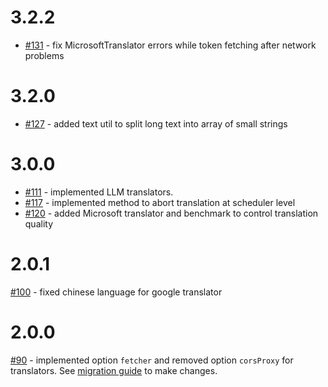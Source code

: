 # 3.2.2

- [#131](https://github.com/translate-tools/core/pull/131) - fix MicrosoftTranslator errors while token fetching after network problems

# 3.2.0

- [#127](https://github.com/translate-tools/core/pull/127) - added text util to split long text into array of small strings

# 3.0.0

- [#111](https://github.com/translate-tools/core/pull/111) - implemented LLM translators.
- [#117](https://github.com/translate-tools/core/pull/117) - implemented method to abort translation at scheduler level
- [#120](https://github.com/translate-tools/core/pull/120) - added Microsoft translator and benchmark to control translation quality

# 2.0.1

[#100](https://github.com/translate-tools/core/issues/100) - fixed chinese language for google translator

# 2.0.0

[#90](https://github.com/translate-tools/core/issues/90) - implemented option `fetcher` and removed option `corsProxy` for translators. See [migration guide](https://github.com/translate-tools/core/blob/master/docs/migrations/migration-v2.md) to make changes.

